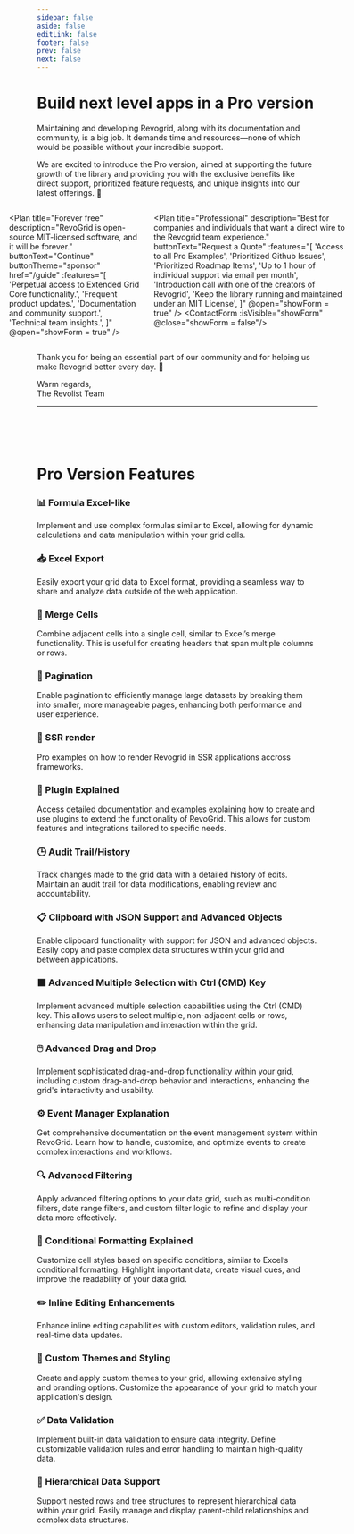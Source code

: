 ```yaml
---
sidebar: false
aside: false
editLink: false
footer: false
prev: false
next: false
---
```


<script setup>
import { ref } from 'vue'
import Plan from './Plan.vue'
import ContactForm from './ContactForm.vue'

let showForm = ref(false) // isVisible
</script>

<style scoped>
.plans-container {
  display: flex;
  gap: 1.5em;
  margin: 0 -50px;
  justify-content: center;
}

</style>

# Build next level apps in a Pro version

Maintaining and developing Revogrid, along with its documentation and community, is a big job. It demands time and resources—none of which would be possible without your incredible support. 

We are excited to introduce the Pro version, aimed at supporting the future growth of the library and providing you with the exclusive benefits like direct support, prioritized feature requests, and unique insights into our latest offerings. 🌟

<div class="plans-container">

<Plan
  title="Forever free"
  description="RevoGrid is open-source MIT-licensed software, and it will be forever."
  buttonText="Continue"
  buttonTheme="sponsor"
  href="/guide"
  :features="[
    'Perpetual access to Extended Grid Core functionality.',
    'Frequent product updates.',
    'Documentation and community support.',
    'Technical team insights.',
  ]"
  @open="showForm = true"
/>

<Plan
  title="Professional"
  description="Best for companies and individuals that want a direct wire to the Revogrid team experience."
  buttonText="Request a Quote"
  :features="[
    'Access to all Pro Examples',
    'Prioritized Github Issues',
    'Prioritized Roadmap Items',
    'Up to 1 hour of individual support via email per month',
    'Introduction call with one of the creators of Revogrid',
    'Keep the library running and maintained under an MIT License',
  ]"
  @open="showForm = true"
/>
<ContactForm :isVisible="showForm" @close="showForm = false"/>
</div>


Thank you for being an essential part of our community and for helping us make Revogrid better every day. 🌟

Warm regards,
<br/>The Revolist Team

---

<br/>
<br/>
<br/>

# Pro Version Features

### 📊 Formula Excel-like <Badge type="warning" text="Coming soon" />

Implement and use complex formulas similar to Excel, allowing for dynamic calculations and data manipulation within your grid cells.

### 📥 Excel Export <Badge type="warning" text="Coming soon" />

Easily export your grid data to Excel format, providing a seamless way to share and analyze data outside of the web application.

### 🔗 Merge Cells <Badge type="warning" text="Coming soon" />

Combine adjacent cells into a single cell, similar to Excel’s merge functionality. This is useful for creating headers that span multiple columns or rows.

### 📄 Pagination <Badge type="warning" text="Coming soon" />

Enable pagination to efficiently manage large datasets by breaking them into smaller, more manageable pages, enhancing both performance and user experience.

### 📄 SSR render <Badge type="warning" text="Coming soon" />

Pro examples on how to render Revogrid in SSR applications accross frameworks.

### 🔌 Plugin Explained <Badge type="warning" text="Coming soon" />

Access detailed documentation and examples explaining how to create and use plugins to extend the functionality of RevoGrid. This allows for custom features and integrations tailored to specific needs.


### 🕒 Audit Trail/History <Badge type="warning" text="Coming soon" />

Track changes made to the grid data with a detailed history of edits. Maintain an audit trail for data modifications, enabling review and accountability.

### 📋 Clipboard with JSON Support and Advanced Objects <Badge type="warning" text="Coming soon" />

Enable clipboard functionality with support for JSON and advanced objects. Easily copy and paste complex data structures within your grid and between applications.

### ⬛ Advanced Multiple Selection with Ctrl (CMD) Key <Badge type="warning" text="Coming soon" />

Implement advanced multiple selection capabilities using the Ctrl (CMD) key. This allows users to select multiple, non-adjacent cells or rows, enhancing data manipulation and interaction within the grid.


### 🖱️ Advanced Drag and Drop <Badge type="warning" text="Coming soon" />

Implement sophisticated drag-and-drop functionality within your grid, including custom drag-and-drop behavior and interactions, enhancing the grid's interactivity and usability.

### ⚙️ Event Manager Explanation <Badge type="warning" text="Coming soon" />

Get comprehensive documentation on the event management system within RevoGrid. Learn how to handle, customize, and optimize events to create complex interactions and workflows.

### 🔍 Advanced Filtering

Apply advanced filtering options to your data grid, such as multi-condition filters, date range filters, and custom filter logic to refine and display your data more effectively.

### 🎨 Conditional Formatting Explained <Badge type="warning" text="Coming soon" />

Customize cell styles based on specific conditions, similar to Excel’s conditional formatting. Highlight important data, create visual cues, and improve the readability of your data grid.

### ✏️ Inline Editing Enhancements <Badge type="warning" text="Coming soon" />

Enhance inline editing capabilities with custom editors, validation rules, and real-time data updates.

### 🎨 Custom Themes and Styling <Badge type="warning" text="Coming soon" />

Create and apply custom themes to your grid, allowing extensive styling and branding options. Customize the appearance of your grid to match your application's design.

### ✅ Data Validation <Badge type="warning" text="Coming soon" />

Implement built-in data validation to ensure data integrity. Define customizable validation rules and error handling to maintain high-quality data.

### 🌲 Hierarchical Data Support <Badge type="warning" text="Coming soon" />

Support nested rows and tree structures to represent hierarchical data within your grid. Easily manage and display parent-child relationships and complex data structures.
